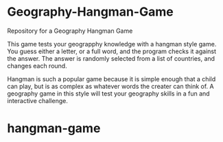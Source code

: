 # Geography-Hangman-Game

Repository for a Geography Hangman Game

This game tests your geograpphy knowledge with a hangman style game. You guess either a letter, or a full word, and the program checks it against the answer. The answer is randomly selected from a list of countries, and changes each round.

Hangman is such a popular game because it is simple enough that a child can play, but is as complex as whatever words the creater can think of. A geography game in this style will test your geography skills in a fun and interactive challenge.
# hangman-game
